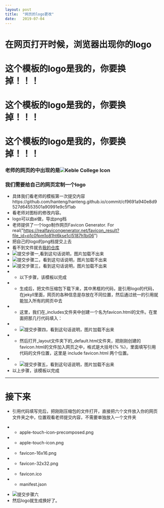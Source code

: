 ```yaml
---
layout: post
title:  "网页的logo更改"
date:   2019-07-04
---
```


# 在网页打开时候，浏览器出现你的logo

# 这个模板的logo是我的，你要换掉！！！

# 这个模板的logo是我的，你要换掉！！！

# 这个模板的logo是我的，你要换掉！！！

### 老师的网页的中出现的是![Keble College Icon](https://raw.githubusercontent.com/hanteng/hanteng.github.io/cf9691a940e8d9527d64553501a90991e9c5f1ab/apple-touch-icon.png)

### 我们需要给自己的网页定制一个logo 

 - 具体我们看老师的模板第一次提交内容https://github.com/hanteng/hanteng.github.io/commit/cf9691a940e8d9527d64553501a90991e9c5f1ab
 - 看老师对图标的修改内容。
 - logo可以由ai做，导出png档
 - 老师提供了一个logo制作网页Favicon Generator. For real("https://realfavicongenerator.net/favicon_result?file_id=p1c0fpm1o81ht6kse1cl5187h1bi06")
 - 把自己的logo的png档提交上去
 - 看不到文件就去[我的仓库](https://github.com/treeice/PhotoForUrl)
 - ![提交步骤一,看到这句话说明，图片加载不出来]("https://github.com/treeice/PhotoForUrl/步骤一.png")
 - ![提交步骤二，看到这句话说明，图片加载不出来]("https://github.com/treeice/PhotoForUrl/步骤二.png")
 - ![提交步骤三，看到这句话说明，图片加载不出来]("https://github.com/treeice/PhotoForUrl/步骤三.png")
 - - 以下步骤，该模板以完成
 - - 生成后，把文件压缩包下载下来，其中黑框的代码，是引用logo的代码，在jekyll里面，网页的各种信息是存放在不同位置，然后通过统一的引用就能加入所有的网页中去
 - - 这里，我们在_includes文件夹中创建一个名为favicon.html的文件。在里面把那几行代码填入：
 - - ![提交步骤四，看到这句话说明，图片加载不出来]("https://github.com/treeice/PhotoForUrl/步骤四.png")
 - - 然后打开_layout文件夹下的_default.html文件夹，把刚刚创建的favicon.html的文件加入网页之中，格式是大括号{\% \%}，里面填写引用代码的文件位置，这里是 include favicon.html 两个位置。
 - - ![提交步骤五，看到这句话说明，图片加载不出来]("https://github.com/treeice/PhotoForUrl/步骤五.png")
 - 以上步骤，该模板以完成
---
# 接下来
 - 引用代码填写完后，把刚刚压缩包的文件打开，直接把六个文件放入你的网页文件夹之中，位置观看老师提交内容，不需要单独放入一个文件夹
 + + apple-touch-icon-precomposed.png
 + + apple-touch-icon.png
 + + favicon-16x16.png
 + + favicon-32x32.png
 + + favicon.ico
 + + manifest.json
 - ![提交步骤六]("https://github.com/treeice/PhotoForUrl/步骤六.png")
 - 然后logo就生成换好了。
